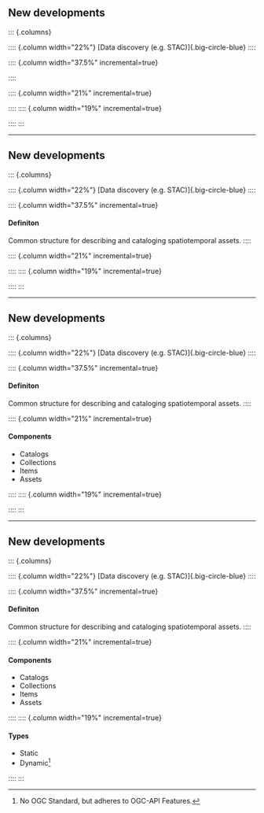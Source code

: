 ## New developments


::: {.columns}

:::: {.column width="22%"}
[Data discovery (e.g. STAC)]{.big-circle-blue}
::::

:::: {.column width="37.5%" incremental=true}

::::

:::: {.column width="21%" incremental=true}

::::
:::: {.column width="19%" incremental=true}

::::
:::

---

## New developments


::: {.columns}

:::: {.column width="22%"}
[Data discovery (e.g. STAC)]{.big-circle-blue}
::::

:::: {.column width="37.5%" incremental=true}

#### Definiton

Common structure for describing and cataloging spatiotemporal assets.
::::

:::: {.column width="21%" incremental=true}

::::
:::: {.column width="19%" incremental=true}

::::
:::

---

## New developments


::: {.columns}

:::: {.column width="22%"}
[Data discovery (e.g. STAC)]{.big-circle-blue}
::::

:::: {.column width="37.5%" incremental=true}

#### Definiton

Common structure for describing and cataloging spatiotemporal assets.
::::

:::: {.column width="21%" incremental=true}
#### Components

- Catalogs
- Collections
- Items
- Assets

::::
:::: {.column width="19%" incremental=true}

::::
:::

---

## New developments


::: {.columns}

:::: {.column width="22%"}
[Data discovery (e.g. STAC)]{.big-circle-blue}
::::

:::: {.column width="37.5%" incremental=true}

#### Definiton

Common structure for describing and cataloging spatiotemporal assets.
::::

:::: {.column width="21%" incremental=true}
#### Components

- Catalogs
- Collections
- Items
- Assets

::::
:::: {.column width="19%" incremental=true}
#### Types

- Static
- Dynamic[^*]

[^*]: No OGC Standard, but adheres to OGC-API Features.

::::
:::



